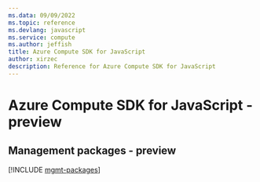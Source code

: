 ```yaml
---
ms.data: 09/09/2022
ms.topic: reference
ms.devlang: javascript
ms.service: compute
ms.author: jeffish
title: Azure Compute SDK for JavaScript
author: xirzec
description: Reference for Azure Compute SDK for JavaScript
---
```

# Azure Compute SDK for JavaScript - preview

## Management packages - preview
[!INCLUDE [mgmt-packages](compute-mgmt-index.md)]